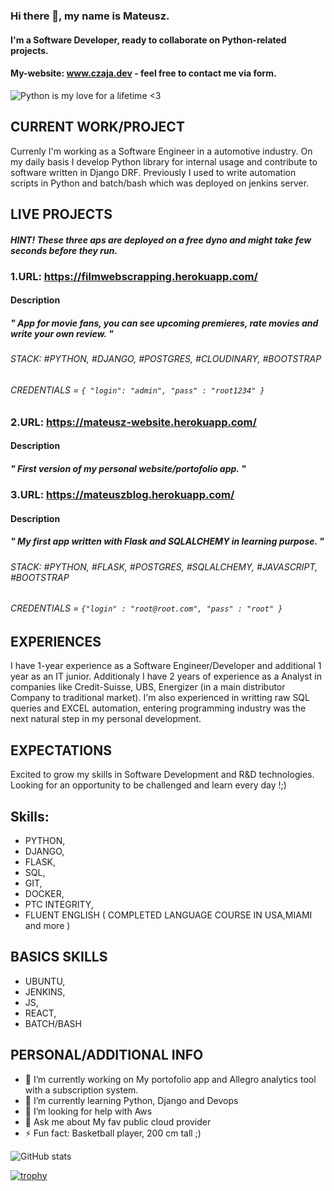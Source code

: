 ### Hi there 👋,  my name is Mateusz.
#### I'm a Software Developer, ready to collaborate on Python-related projects.
#### My-website: www.czaja.dev - feel free to contact me via form.
![Python is my love for a lifetime <3](https://i.ibb.co/GQFKs58/Blue-Modern-Corporate-Computer-and-Technology-Linkedin-Banner-5.png)


## CURRENT WORK/PROJECT
Currenly I'm working as a Software Engineer in a automotive industry. On my daily basis I develop Python library for internal usage and contribute to software written in Django DRF. Previously I used to write automation scripts in Python and batch/bash which was deployed on jenkins server.


## LIVE PROJECTS
##### HINT! These three aps are deployed on a free dyno and might take few seconds before they run.

### 1.URL: https://filmwebscrapping.herokuapp.com/

#### Description
##### " App for movie fans, you can see upcoming premieres, rate movies and write your own review. "
###### STACK: #PYTHON, #DJANGO, #POSTGRES, #CLOUDINARY, #BOOTSTRAP
###### CREDENTIALS = ``` { "login": "admin", "pass" : "root1234" } ```

### 2.URL: https://mateusz-website.herokuapp.com/

#### Description
##### " First version of my personal website/portofolio app. "

### 3.URL: https://mateuszblog.herokuapp.com/

#### Description
##### " My first app written with Flask and SQLALCHEMY in learning purpose. "
###### STACK: #PYTHON, #FLASK, #POSTGRES, #SQLALCHEMY, #JAVASCRIPT, #BOOTSTRAP
###### CREDENTIALS = `{"login" : "root@root.com", "pass" : "root" }`


## EXPERIENCES
I have 1-year experience as a Software Engineer/Developer and additional 1 year as an IT junior. Additionaly I have 2 years of experience as a Analyst in companies like Credit-Suisse, UBS, Energizer (in a main distributor Company to traditional market). I'm also experienced in writting raw SQL queries and EXCEL automation, entering programming industry was the next natural step in my personal development.


## EXPECTATIONS
Excited to grow my skills in Software Development and R&D technologies.
Looking for an opportunity to be challenged and learn every day !;)


## Skills: 
- PYTHON, 
- DJANGO,
- FLASK, 
- SQL, 
- GIT,
- DOCKER,
- PTC INTEGRITY,
- FLUENT ENGLISH ( COMPLETED LANGUAGE COURSE IN USA,MIAMI and more )

## BASICS SKILLS
- UBUNTU, 
- JENKINS,
- JS, 
- REACT, 
- BATCH/BASH

## PERSONAL/ADDITIONAL INFO
- 🔭 I’m currently working on My portofolio app and Allegro analytics tool with a subscription system.
- 🌱 I’m currently learning Python, Django and Devops 
- 🤔 I’m looking for help with Aws 
- 💬 Ask me about My fav public cloud provider
- ⚡ Fun fact: Basketball player, 200 cm tall ;)  


![GitHub stats](https://github-readme-stats.vercel.app/api?username=mateuszone&show_icons=true)  

[![trophy](https://github-profile-trophy.vercel.app/?username=mateuszone)](https://github.com/ryo-ma/github-profile-trophy)



